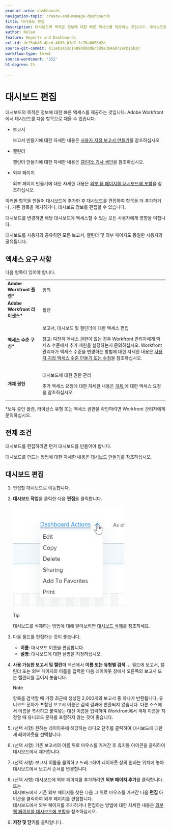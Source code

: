 ```yaml
---
product-area: dashboards
navigation-topic: create-and-manage-dashboards
title: 대시보드 편집
description: 대시보드의 목적은 정보에 대한 빠른 액세스를 제공하는 것입니다. 대시보드를 보고서, 달력 및 외부 페이지로 채울 수 있습니다.
author: Nolan
feature: Reports and Dashboards
exl-id: de15ab45-4bcd-4638-b3d7-fc70a0866d2d
source-git-commit: 811eb1453c140808b0d6c5d9a3b4a0729cb16b2d
workflow-type: tm+mt
source-wordcount: '552'
ht-degree: 1%

---
```


# 대시보드 편집

대시보드의 목적은 정보에 대한 빠른 액세스를 제공하는 것입니다. Adobe Workfront에서 대시보드를 다음 항목으로 채울 수 있습니다.

* 보고서

  보고서 만들기에 대한 자세한 내용은 [사용자 지정 보고서 만들기](../../../reports-and-dashboards/reports/creating-and-managing-reports/create-custom-report.md)를 참조하십시오.

* 캘린더

  캘린더 만들기에 대한 자세한 내용은 [캘린더: 기사 색인](../../../reports-and-dashboards/reports/calendars/calendars.md)을 참조하십시오.

* 외부 페이지

  외부 페이지 만들기에 대한 자세한 내용은 [외부 웹 페이지를 대시보드에 포함](../../../reports-and-dashboards/dashboards/creating-and-managing-dashboards/embed-external-web-page-dashboard.md)을 참조하십시오.

이러한 항목을 만들어 대시보드에 추가한 후 대시보드를 편집하여 항목을 더 추가하거나, 기존 항목을 제거하거나, 대시보드 정보를 편집할 수 있습니다.

대시보드를 변경하면 해당 대시보드에 액세스할 수 있는 모든 사용자에게 영향을 미칩니다.

대시보드를 사용자와 공유하면 모든 보고서, 캘린더 및 외부 페이지도 동일한 사용자와 공유됩니다.

## 액세스 요구 사항

다음 항목이 있어야 합니다.

<table style="table-layout:auto"> 
 <col> 
 <col> 
 <tbody> 
  <tr> 
   <td role="rowheader"><strong>Adobe Workfront 플랜*</strong></td> 
   <td> <p>임의</p> </td> 
  </tr> 
  <tr> 
   <td role="rowheader"><strong>Adobe Workfront 라이센스*</strong></td> 
   <td> <p>플랜 </p> </td> 
  </tr> 
  <tr> 
   <td role="rowheader"><strong>액세스 수준 구성*</strong></td> 
   <td> <p>보고서, 대시보드 및 캘린더에 대한 액세스 편집</p> <p>참고: 여전히 액세스 권한이 없는 경우 Workfront 관리자에게 액세스 수준에서 추가 제한을 설정하는지 문의하십시오. Workfront 관리자가 액세스 수준을 변경하는 방법에 대한 자세한 내용은 <a href="../../../administration-and-setup/add-users/configure-and-grant-access/create-modify-access-levels.md" class="MCXref xref">사용자 지정 액세스 수준 만들기 또는 수정</a>을 참조하십시오.</p> </td> 
  </tr> 
  <tr> 
   <td role="rowheader"><strong>개체 권한</strong></td> 
   <td> <p>대시보드에 대한 권한 관리</p> <p>추가 액세스 요청에 대한 자세한 내용은 <a href="../../../workfront-basics/grant-and-request-access-to-objects/request-access.md" class="MCXref xref">개체 </a>에 대한 액세스 요청 을 참조하십시오.</p> </td> 
  </tr> 
 </tbody> 
</table>

&#42;보유 중인 플랜, 라이선스 유형 또는 액세스 권한을 확인하려면 Workfront 관리자에게 문의하십시오.

## 전제 조건

대시보드를 편집하려면 먼저 대시보드를 만들어야 합니다.

대시보드를 만드는 방법에 대한 자세한 내용은 [대시보드 만들기](../../../reports-and-dashboards/dashboards/creating-and-managing-dashboards/create-dashboard.md)를 참조하십시오.

## 대시보드 편집

1. 편집할 대시보드로 이동합니다.
1. **대시보드 작업**&#x200B;을 클릭한 다음 **편집**&#x200B;을 클릭합니다.

   ![](assets/qs-dashboard-actions-menu-350x318.png)

   >[!TIP]
   >
   >대시보드를 삭제하는 방법에 대해 알아보려면 [대시보드 삭제](../../../reports-and-dashboards/dashboards/creating-and-managing-dashboards/delete-dashboard.md)를 참조하세요.

1. 다음 필드를 편집하는 것이 좋습니다.

   * **이름**: 대시보드 이름을 편집합니다.
   * **설명**: 대시보드에 대한 설명을 지정하십시오.

1. **사용 가능한 보고서 및 캘린더** 섹션에서 **이름 또는 유형별 검색 ...** 필드에 보고서, 캘린더 또는 외부 페이지의 이름을 입력한 다음 레이아웃 창에서 오른쪽의 보고서 또는 캘린더를 끌어서 놓습니다.

   >[!NOTE]
   >
   >항목을 검색할 때 가장 최근에 생성된 2,000개의 보고서 중 하나가 반환됩니다. 유니코드 문자가 포함된 보고서 이름은 검색 결과에 반환되지 않습니다. 다른 소스에서 이름을 복사하고 붙여넣는 대신 이름을 입력하여 Workfront에서 객체 이름을 지정할 때 유니코드 문자를 포함하지 않는 것이 좋습니다.

1. (선택 사항) 원하는 레이아웃에 해당하는 라디오 단추를 클릭하여 대시보드에 대한 새 레이아웃을 선택합니다.
1. (선택 사항) 기존 보고서의 이름 위로 마우스를 가져간 후 휴지통 아이콘을 클릭하여 대시보드에서 제거합니다.
1. (선택 사항) 보고서 이름을 클릭하고 드래그하여 레이아웃 창의 원하는 위치에 놓아 대시보드에서 보고서 순서를 변경합니다.
1. (선택 사항) 대시보드에 외부 페이지를 추가하려면 **외부 페이지 추가**&#x200B;를 클릭합니다.\
   또는\
   대시보드에서 기존 외부 페이지를 찾은 다음 그 위로 마우스를 가져간 다음 **편집** 아이콘을 클릭하여 외부 페이지를 편집합니다.\
   대시보드에서 외부 페이지를 추가하거나 편집하는 방법에 대한 자세한 내용은 [외부 웹 페이지를 대시보드에 포함](../../../reports-and-dashboards/dashboards/creating-and-managing-dashboards/embed-external-web-page-dashboard.md)을 참조하십시오.

1. **저장 및 닫기**&#x200B;를 클릭합니다.
